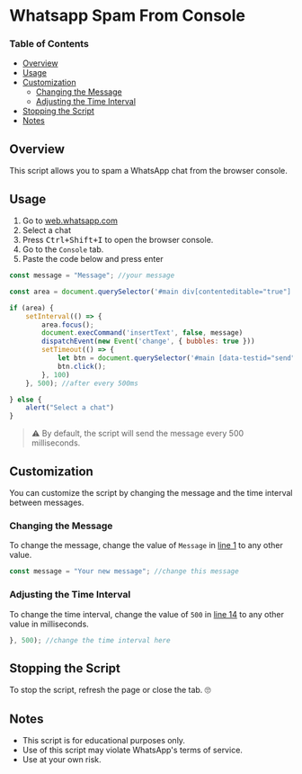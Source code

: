 # Whatsapp Spam From Console

### Table of Contents
 - [Overview](#overview)
 - [Usage](#usage)
 - [Customization](#customization)
   - [Changing the Message](#changing-the-message)
   - [Adjusting the Time Interval](#adjusting-the-time-interval)
 - [Stopping the Script](#stopping-the-script)
 - [Notes](#notes)
    


## Overview
  This script allows you to spam a WhatsApp chat from the browser console.   


## Usage

1. Go to [web.whatsapp.com](https://web.whatsapp.com)
2. Select a chat
3. Press <kbd>Ctrl+Shift+I</kbd> to open the browser console.
4. Go to the `Console` tab.
5. Paste the code below and press enter 


```javascript
const message = "Message"; //your message

const area = document.querySelector('#main div[contenteditable="true"]');

if (area) {
    setInterval(() => {
        area.focus();
        document.execCommand('insertText', false, message)
        dispatchEvent(new Event('change', { bubbles: true }))
        setTimeout(() => {
            let btn = document.querySelector('#main [data-testid="send"]');
            btn.click();
        }, 100)
    }, 500); //after every 500ms

} else {
    alert("Select a chat")
}
```
> ⚠️ By default, the script will send the message every 500 milliseconds.



## Customization
You can customize the script by changing the message and the time interval between messages.

### Changing the Message
To change the message, change the value of `Message` in [line 1](#1) to any other value.
```javascript
const message = "Your new message"; //change this message
```

### Adjusting the Time Interval
To change the time interval, change the value of `500` in [line 14](#14) to any other value in milliseconds.

```javascript
}, 500); //change the time interval here
```

## Stopping the Script
To stop the script, refresh the page or close the tab. 🙄


## Notes

 - This script is for educational purposes only.
 - Use of this script may violate WhatsApp's terms of service.
 - Use at your own risk.
